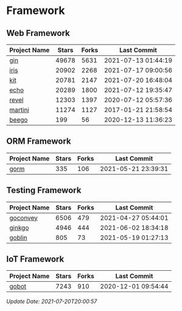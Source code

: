 # Framework

## Web Framework
| Project Name | Stars | Forks | Last Commit |
| ------------ | ----- | ----- | ----------- |
| [gin](https://github.com/gin-gonic/gin) | 49678 | 5631 | 2021-07-13 01:44:19 |
| [iris](https://github.com/kataras/iris) | 20902 | 2268 | 2021-07-17 09:00:56 |
| [kit](https://github.com/go-kit/kit) | 20781 | 2147 | 2021-07-20 16:48:04 |
| [echo](https://github.com/labstack/echo) | 20289 | 1800 | 2021-07-12 19:35:47 |
| [revel](https://github.com/revel/revel) | 12303 | 1397 | 2020-07-12 05:57:36 |
| [martini](https://github.com/go-martini/martini) | 11274 | 1127 | 2017-01-21 21:58:54 |
| [beego](https://github.com/astaxie/beego) | 199 | 56 | 2020-12-13 11:36:23 |

## ORM Framework
| Project Name | Stars | Forks | Last Commit |
| ------------ | ----- | ----- | ----------- |
| [gorm](https://github.com/jinzhu/gorm) | 335 | 106 | 2021-05-21 23:39:31 |

## Testing Framework
| Project Name | Stars | Forks | Last Commit |
| ------------ | ----- | ----- | ----------- |
| [goconvey](https://github.com/smartystreets/goconvey) | 6506 | 479 | 2021-04-27 05:44:01 |
| [ginkgo](https://github.com/onsi/ginkgo) | 4946 | 444 | 2021-06-02 18:34:18 |
| [goblin](https://github.com/franela/goblin) | 805 | 73 | 2021-05-19 01:27:13 |

## IoT Framework
| Project Name | Stars | Forks | Last Commit |
| ------------ | ----- | ----- | ----------- |
| [gobot](https://github.com/hybridgroup/gobot) | 7243 | 910 | 2020-12-01 09:54:44 |

*Update Date: 2021-07-20T20:00:57*